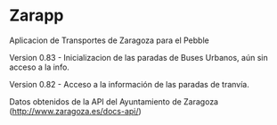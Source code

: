 # Zarapp
Aplicacion de Transportes de Zaragoza para el Pebble

Version 0.83 - Inicializacion de las paradas de Buses Urbanos, aún sin acceso a la info.

Version 0.82 - Acceso a la información de las paradas de tranvía.

Datos obtenidos de la API del Ayuntamiento de Zaragoza (http://www.zaragoza.es/docs-api/)
